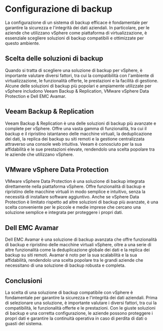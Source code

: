 # Configurazione di backup

La configurazione di un sistema di backup efficace è fondamentale per garantire la sicurezza e l'integrità dei dati aziendali. In particolare, per le aziende che utilizzano vSphere come piattaforma di virtualizzazione, è essenziale scegliere soluzioni di backup compatibili e ottimizzate per questo ambiente.

## Scelta delle soluzioni di backup

Quando si tratta di scegliere una soluzione di backup per vSphere, è importante valutare diversi fattori, tra cui la compatibilità con l'ambiente di virtualizzazione, le funzionalità offerte, le prestazioni e la facilità di gestione. Alcune delle soluzioni di backup più popolari e ampiamente utilizzate per vSphere includono Veeam Backup & Replication, VMware vSphere Data Protection e Dell EMC Avamar.

## Veeam Backup & Replication

Veeam Backup & Replication è una delle soluzioni di backup più avanzate e complete per vSphere. Offre una vasta gamma di funzionalità, tra cui il backup e il ripristino istantaneo delle macchine virtuali, la deduplicazione dei dati, la replica dei backup su siti remoti e la gestione centralizzata attraverso una console web intuitiva. Veeam è conosciuto per la sua affidabilità e le sue prestazioni elevate, rendendolo una scelta popolare tra le aziende che utilizzano vSphere.

## VMware vSphere Data Protection

VMware vSphere Data Protection è una soluzione di backup integrata direttamente nella piattaforma vSphere. Offre funzionalità di backup e ripristino delle macchine virtuali in modo semplice e intuitivo, senza la necessità di installare software aggiuntivo. Anche se vSphere Data Protection è limitato rispetto ad altre soluzioni di backup più avanzate, è una scelta conveniente per le piccole e medie imprese che cercano una soluzione semplice e integrata per proteggere i propri dati.

## Dell EMC Avamar

Dell EMC Avamar è una soluzione di backup avanzata che offre funzionalità di backup e ripristino delle macchine virtuali vSphere, oltre a una serie di altre funzionalità come la deduplicazione globale dei dati e la replica dei backup su siti remoti. Avamar è noto per la sua scalabilità e la sua affidabilità, rendendolo una scelta popolare tra le grandi aziende che necessitano di una soluzione di backup robusta e completa.

## Conclusioni

La scelta di una soluzione di backup compatibile con vSphere è fondamentale per garantire la sicurezza e l'integrità dei dati aziendali. Prima di selezionare una soluzione, è importante valutare i diversi fattori, tra cui la compatibilità, le funzionalità offerte e le prestazioni. Con le giuste soluzioni di backup e una corretta configurazione, le aziende possono proteggere i propri dati e garantire la continuità operativa in caso di perdita di dati o guasti del sistema.